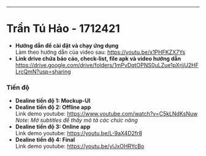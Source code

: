 -----------

# Trần Tú Hảo - 1712421  
* **Hướng dẫn để cài đặt và chạy ứng dụng**  
Làm theo hướng dẫn của video sau: https://youtu.be/x1PHFKZX7Ys 
* **Link drive chứa báo cáo, check-list, file apk và video hướng dẫn**  
https://drive.google.com/drive/folders/1mPvDqtOPNS0uLZue1pXrjjU2HFLrcQmN?usp=sharing

### Tiến độ
* **Dealine tiến độ 1: Mockup-UI**
* **Dealine tiến độ 2: Offline app**  
Link demo youtube: https://www.youtube.com/watch?v=C5kLNdKsNuw  
*Note: Mở subtitles để thấy mô tả các chức năng*  
* **Dealine tiến độ 3: Online app**  
Link demo youtube: https://youtu.be/L-9aX4D2fr8
* **Dealine tiến độ 4: Final**  
Link demo youtube: https://youtu.be/ylJxOHRYcBo 


